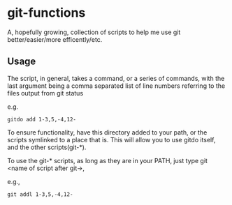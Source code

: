 # git-functions
A, hopefully growing, collection of scripts to help me use git better/easier/more efficently/etc.

## Usage

The script, in general, takes a command, or a series of commands, with the last argument being a comma separated list
of line numbers referring to the files output from git status

e.g.
```
gitdo add 1-3,5,-4,12-
```

To ensure functionality, have this directory added to your path, or the scripts symlinked to a place that is.
This will allow you to use gitdo itself, and the other scripts(git-*).

To use the git-* scripts, as long as they are in your PATH, just type git \<name of script after git-\>,

e.g.,
```
git addl 1-3,5,-4,12-
```
